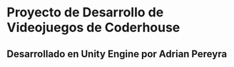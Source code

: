 # Proyecto de Desarrollo de Videojuegos de Coderhouse
## Desarrollado en Unity Engine por Adrian Pereyra 

